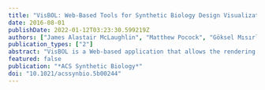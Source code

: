 ```yaml
---
title: "VisBOL: Web-Based Tools for Synthetic Biology Design Visualization"
date: 2016-08-01
publishDate: 2022-01-12T03:23:30.599219Z
authors: ["James Alastair McLaughlin", "Matthew Pocock", "Göksel Mısırlı", "Curtis Madsen", "Anil Wipat"]
publication_types: ["2"]
abstract: "VisBOL is a Web-based application that allows the rendering of genetic circuit designs, enabling synthetic biologists to visually convey designs in SBOL visual format. VisBOL designs can be exported to formats including PNG and SVG images to be embedded in Web pages, presentations and publications. The VisBOL tool enables the automated generation of visualizations from designs specified using the Synthetic Biology Open Language (SBOL) version 2.0, as well as a range of well-known bioinformatics formats including GenBank and Pigeoncad notation. VisBOL is provided both as a user accessible Web site and as an open-source (BSD) JavaScript library that can be used to embed diagrams within other content and software."
featured: false
publication: "*ACS Synthetic Biology*"
doi: "10.1021/acssynbio.5b00244"
---
```


